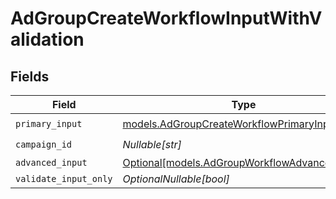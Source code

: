 # AdGroupCreateWorkflowInputWithValidation


## Fields

| Field                                                                                      | Type                                                                                       | Required                                                                                   | Description                                                                                |
| ------------------------------------------------------------------------------------------ | ------------------------------------------------------------------------------------------ | ------------------------------------------------------------------------------------------ | ------------------------------------------------------------------------------------------ |
| `primary_input`                                                                            | [models.AdGroupCreateWorkflowPrimaryInput](../models/adgroupcreateworkflowprimaryinput.md) | :heavy_check_mark:                                                                         | N/A                                                                                        |
| `campaign_id`                                                                              | *Nullable[str]*                                                                            | :heavy_check_mark:                                                                         | N/A                                                                                        |
| `advanced_input`                                                                           | [Optional[models.AdGroupWorkflowAdvancedInput]](../models/adgroupworkflowadvancedinput.md) | :heavy_minus_sign:                                                                         | N/A                                                                                        |
| `validate_input_only`                                                                      | *OptionalNullable[bool]*                                                                   | :heavy_minus_sign:                                                                         | N/A                                                                                        |